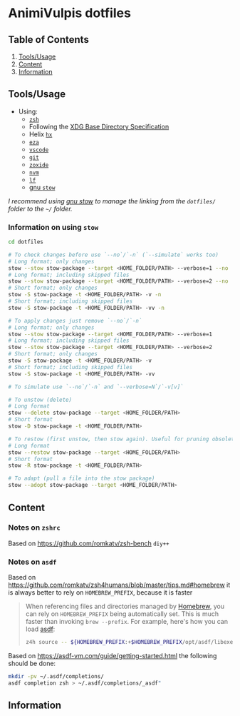 # AnimiVulpis dotfiles

## Table of Contents

1. [Tools/Usage](#toolsusage)
2. [Content](#content)
3. [Information](#information)

## Tools/Usage

- Using:
  - [`zsh`](https://www.zsh.org/)
  - Following the [XDG Base Directory Specification](https://specifications.freedesktop.org/basedir-spec/basedir-spec-latest.html)
  - Helix [`hx`](https://docs.helix-editor.com/)
  - [`eza`](https://github.com/eza-community/eza)
  - [`vscode`](https://code.visualstudio.com/)
  - [`git`](https://git-scm.com/)
  - [`zoxide`](https://github.com/ajeetdsouza/zoxide)
  - [`nvm`](https://github.com/nvm-sh/nvm)
  - [`lf`](https://github.com/gokcehan/lf)
  - [gnu `stow`](https://www.gnu.org/software/stow/)

_I recommend using [gnu stow](https://www.gnu.org/software/stow/) to manage the linking from the `dotfiles/` folder to the `~/` folder._  

### Information on using `stow`

```bash
cd dotfiles

# To check changes before use `--no`/`-n` (`--simulate` works too)
# Long format; only changes
stow --stow stow-package --target <HOME_FOLDER/PATH> --verbose=1 --no
# Long format; including skipped files
stow --stow stow-package --target <HOME_FOLDER/PATH> --verbose=2 --no
# Short format; only changes
stow -S stow-package -t <HOME_FOLDER/PATH> -v -n
# Short format; including skipped files
stow -S stow-package -t <HOME_FOLDER/PATH> -vv -n

# To apply changes just remove `--no`/`-n`
# Long format; only changes
stow --stow stow-package --target <HOME_FOLDER/PATH> --verbose=1
# Long format; including skipped files
stow --stow stow-package --target <HOME_FOLDER/PATH> --verbose=2
# Short format; only changes
stow -S stow-package -t <HOME_FOLDER/PATH> -v
# Short format; including skipped files
stow -S stow-package -t <HOME_FOLDER/PATH> -vv

# To simulate use `--no`/`-n` and `--verbose=N`/`-v[v]`

# To unstow (delete)
# Long format
stow --delete stow-package --target <HOME_FOLDER/PATH>
# Short format
stow -D stow-package -t <HOME_FOLDER/PATH>

# To restow (first unstow, then stow again). Useful for pruning obsolete symlinks
# Long format
stow --restow stow-package --target <HOME_FOLDER/PATH>
# Short format
stow -R stow-package -t <HOME_FOLDER/PATH>

# To adapt (pull a file into the stow package)
stow --adopt stow-package --target <HOME_FOLDER/PATH>
```

## Content

### Notes on `zshrc`

Based on https://github.com/romkatv/zsh-bench `diy++`

### Notes on `asdf`

Based on https://github.com/romkatv/zsh4humans/blob/master/tips.md#homebrew it is always better to rely on `HOMEBREW_PREFIX`, because it is faster

> When referencing files and directories managed by [Homebrew](https://brew.sh/),
you can rely on `HOMEBREW_PREFIX` being automatically set. This is much faster
than invoking `brew --prefix`. For example, here's how you can load
[asdf](https://github.com/asdf-vm/asdf):
>   ```zsh
>   z4h source -- ${HOMEBREW_PREFIX:+$HOMEBREW_PREFIX/opt/asdf/libexec/asdf.sh}
>   ```

Based on https://asdf-vm.com/guide/getting-started.html the following should be done:
```bash
mkdir -pv ~/.asdf/completions/
asdf completion zsh > ~/.asdf/completions/_asdf"
```

## Information
